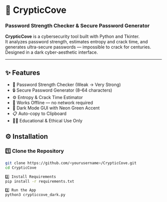 # 🔐 CrypticCove
### Password Strength Checker & Secure Password Generator

**CrypticCove** is a cybersecurity tool built with Python and Tkinter.  
It analyzes password strength, estimates entropy and crack time, and generates ultra-secure passwords — impossible to crack for centuries.  
Designed in a dark cyber-aesthetic interface.

---

## ✨ Features
- 🧠 Password Strength Checker (Weak → Very Strong)
- 🔒 Secure Password Generator (8–64 characters)
- ⚙️ Entropy & Crack Time Estimator
- 🧰 Works Offline — no network required
- 🎨 Dark Mode GUI with Neon Green Accent
- 📋 Auto-copy to Clipboard
- 🧑‍💻 Educational & Ethical Use Only


## ⚙️ Installation

### 1️⃣ Clone the Repository
```bash
git clone https://github.com/<yourusername>/CrypticCove.git
cd CrypticCove

2️⃣ Install Requirements
pip install -r requirements.txt

3️⃣ Run the App
python3 crypticcove_dark.py
